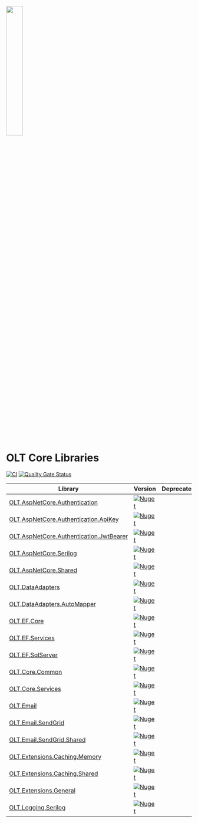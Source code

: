 <img src="https://user-images.githubusercontent.com/1365728/127748628-47575d74-a2fb-4539-a31e-74d8b435fc21.png" width="30%" >

# OLT Core Libraries

[![CI](https://github.com/OuterlimitsTech/olt-dotnet-core/actions/workflows/build.yml/badge.svg)](https://github.com/OuterlimitsTech/olt-dotnet-core/actions/workflows/build.yml) [![Quality Gate Status](https://sonarcloud.io/api/project_badges/measure?project=OuterlimitsTech_olt-dotnet-core&metric=alert_status)](https://sonarcloud.io/summary/new_code?id=OuterlimitsTech_olt-dotnet-core)

| Library                                                                                   | Version                                                                                                                                                    | Deprecated |
| ----------------------------------------------------------------------------------------- | ---------------------------------------------------------------------------------------------------------------------------------------------------------- | ---------- |
| [OLT.AspNetCore.Authentication](./src/OLT.AspNetCore.Authentication/)                     | [![Nuget](https://img.shields.io/nuget/v/OLT.AspNetCore.Authentication)](https://www.nuget.org/packages/OLT.AspNetCore.Authentication)                     |            |
| [OLT.AspNetCore.Authentication.ApiKey](./src/OLT.AspNetCore.Authentication.ApiKey/)       | [![Nuget](https://img.shields.io/nuget/v/OLT.AspNetCore.Authentication.ApiKey)](https://www.nuget.org/packages/OLT.AspNetCore.Authentication.ApiKey)       |            |
| [OLT.AspNetCore.Authentication.JwtBearer](./src/OLT.AspNetCore.Authentication.JwtBearer/) | [![Nuget](https://img.shields.io/nuget/v/OLT.AspNetCore.Authentication.JwtBearer)](https://www.nuget.org/packages/OLT.AspNetCore.Authentication.JwtBearer) |            |
| [OLT.AspNetCore.Serilog](./src/OLT.AspNetCore.Serilog/)                                   | [![Nuget](https://img.shields.io/nuget/v/OLT.AspNetCore.Serilog)](https://www.nuget.org/packages/OLT.AspNetCore.Serilog)                                   |            |
| [OLT.AspNetCore.Shared](./src/OLT.AspNetCore.Shared/)                                     | [![Nuget](https://img.shields.io/nuget/v/OLT.AspNetCore.Shared)](https://www.nuget.org/packages/OLT.AspNetCore.Shared)                                     |            |
| [OLT.DataAdapters](./src/OLT.DataAdapters/)                                               | [![Nuget](https://img.shields.io/nuget/v/OLT.DataAdapters)](https://www.nuget.org/packages/OLT.DataAdapters)                                               |            |
| [OLT.DataAdapters.AutoMapper](./src/OLT.DataAdapters.AutoMapper/)                         | [![Nuget](https://img.shields.io/nuget/v/OLT.DataAdapters.AutoMapper)](https://www.nuget.org/packages/OLT.DataAdapters.AutoMapper)                         |            |
| [OLT.EF.Core](./src/OLT.EF.Core/)                                                         | [![Nuget](https://img.shields.io/nuget/v/OLT.EF.Core)](https://www.nuget.org/packages/OLT.EF.Core)                                                         |            |
| [OLT.EF.Services](./src/OLT.EF.Services/)                                                 | [![Nuget](https://img.shields.io/nuget/v/OLT.EF.Services)](https://www.nuget.org/packages/OLT.EF.Services)                                                 |            |
| [OLT.EF.SqlServer](./src/OLT.EF.SqlServer/)                                               | [![Nuget](https://img.shields.io/nuget/v/OLT.EF.SqlServer)](https://www.nuget.org/packages/OLT.EF.SqlServer)                                               |            |
| [OLT.Core.Common](./src/OLT.Core.Common/)                                                 | [![Nuget](https://img.shields.io/nuget/v/OLT.Core.Common)](https://www.nuget.org/packages/OLT.Core.Common)                                                 |            |
| [OLT.Core.Services](./src/OLT.Core.Services/)                                             | [![Nuget](https://img.shields.io/nuget/v/OLT.Core.Services)](https://www.nuget.org/packages/OLT.Core.Services)                                             |            |
| [OLT.Email](./src/OLT.Email/)                                                             | [![Nuget](https://img.shields.io/nuget/v/OLT.Email)](https://www.nuget.org/packages/OLT.Email)                                                             |            |
| [OLT.Email.SendGrid](./src/OLT.Email.SendGrid/)                                           | [![Nuget](https://img.shields.io/nuget/v/OLT.Email.SendGrid)](https://www.nuget.org/packages/OLT.Email.SendGrid)                                           |            |
| [OLT.Email.SendGrid.Shared](./src/OLT.Email.SendGrid.Shared/)                             | [![Nuget](https://img.shields.io/nuget/v/OLT.Email.SendGrid.Shared)](https://www.nuget.org/packages/OLT.Email.SendGrid.Shared)                             |            |
| [OLT.Extensions.Caching.Memory](./src/OLT.Extensions.Caching.Memory/)                     | [![Nuget](https://img.shields.io/nuget/v/OLT.Extensions.Caching.Memory)](https://www.nuget.org/packages/OLT.Extensions.Caching.Memory)                     |            |
| [OLT.Extensions.Caching.Shared](./src/OLT.Extensions.Caching.Shared/)                     | [![Nuget](https://img.shields.io/nuget/v/OLT.Extensions.Caching.Shared)](https://www.nuget.org/packages/OLT.Extensions.Caching.Shared)                     |            |
| [OLT.Extensions.General](./src/OLT.Extensions.General/)                                   | [![Nuget](https://img.shields.io/nuget/v/OLT.Extensions.General)](https://www.nuget.org/packages/OLT.Extensions.General)                                   |            |
| [OLT.Logging.Serilog](./src/OLT.Logging.Serilog/)                                         | [![Nuget](https://img.shields.io/nuget/v/OLT.Logging.Serilog)](https://www.nuget.org/packages/OLT.Logging.Serilog)                                         |            |
